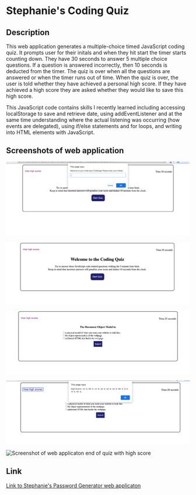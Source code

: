 # Stephanie's Coding Quiz

## Description 

This web application generates a multiple-choice timed JavaScript coding quiz. It prompts user for their initals and when they hit start the timer starts counting down. They have 30 seconds to answer 5 multiple choice questions. If a question is answered incorrectly, then 10 seconds is deducted from the timer. The quiz is over when all the questions are answered or when the timer runs out of time. When the quiz is over, the user is told whether they have achieved a personal high score. If they have achieved a high score they are asked whether they would like to save this high score.

This JavaScript code contains skills I recently learned including accessing localStorage to save and retrieve date, using addEventListener and at the same time understanding where the actual listening was occurring (how events are delegated), using if/else statements and for loops, and writing into HTML elements with JavaScript.


## Screenshots of web application

![Screenshot of web applicaton with user prompt for initials](assets/images/coding-quiz-user-initials-prompt.png)

![Screenshot of web applicaton Welcome screen](assets/images/coding-quiz-welcome-screen.png)

![Screenshot of web applicaton sample test question](assets/images/coding-quiz-test-question.png)

![Screenshot of web applicaton high-scores list](assets/images/coding-quiz-with-high-scores.png)

![Screenshot of web applicaton end of quiz with high score](assets/images/coding-end-of-quiz.png)



## Link

[Link to Stephanie's Password Generator web applicaton](https://sgiel.github.io/coding-quiz/)






